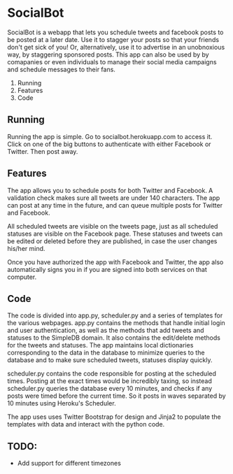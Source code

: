 # SocialBot #

SocialBot is a webapp that lets you schedule tweets and facebook posts to be posted
at a later date. Use it to stagger your posts so that your friends don't get
sick of you! Or, alternatively, use it to advertise in an unobnoxious way, by
staggering sponsored posts. This app can also be used by by comapanies or even individuals
to manage their social media campaigns and schedule messages to their fans.

1. Running
2. Features
3. Code

## Running ##
Running the app is simple. Go to socialbot.herokuapp.com to access it. Click on
one of the big buttons to authenticate with either Facebook or Twitter. Then post away.

## Features ##
The app allows you to schedule posts for both Twitter and Facebook. A validation
check makes sure all tweets are under 140 characters. The app can post at any time in
the future, and can queue multiple posts for Twitter and Facebook.

All scheduled tweets are visible on the tweets page, just as all scheduled statuses
are visible on the Facebook page. These statuses and tweets can be edited or deleted
before they are published, in case the user changes his/her mind.

Once you have authorized the app with Facebook and Twitter, the app also automatically
signs you in if you are signed into both services on that computer.

## Code ##
The code is divided into app.py, scheduler.py and a series of templates for the
various webpages. app.py contains the methods that handle initial login and user
authentication, as well as the methods that add tweets and statuses to the SimpleDB
domain. It also contains the edit/delete methods for the tweets and statuses. The app maintains 
local dictionaries corresponding to the data in the database to minimize queries to the 
database and to make sure scheduled tweets, statuses display quickly.

scheduler.py contains the code responsible for posting at the scheduled times. Posting
at the exact times would be incredibly taxing, so instead scheduler.py queries the
database every 10 minutes, and checks if any posts were timed before the current time.
So it posts in waves separated by 10 minutes using Heroku's Scheduler.

The app uses uses Twitter Bootstrap for design and Jinja2 to populate the templates with data
and interact with the python code.

## TODO: ##
- Add support for different timezones

